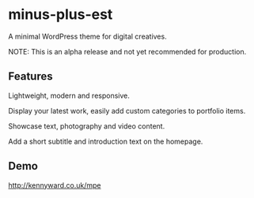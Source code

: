 # minus-plus-est

A minimal WordPress theme for digital creatives.

NOTE: This is an alpha release and not yet recommended for production.

## Features

Lightweight, modern and responsive.

Display your latest work, easily add custom categories to portfolio items.

Showcase text, photography and video content. 

Add a short subtitle and introduction text on the homepage.

## Demo

http://kennyward.co.uk/mpe